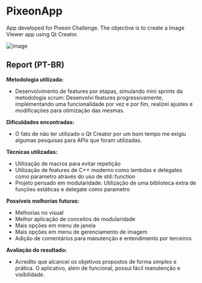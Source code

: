# PixeonApp

App developed for Pixeon Challenge. The objective is to create a Image Viewer app using Qt Creator.

![image](https://user-images.githubusercontent.com/77353979/167266484-7194550e-636b-4d04-996b-907ea56d189f.png)

## Report (PT-BR)

**Metodologia utilizada:**
* Desenvolvimento de features por etapas, simulando mini sprints da metodologia scrum: Desenvolvi features progressivamente, implementando uma funcionalidade por vez e por fim, realizei ajustes e modificações para otimização das mesmas.

**Dificuldades encontradas:**
* O fato de não ter utilizado o Qt Creator por um bom tempo me exigiu algumas pesquisas para APIs que foram utilizadas.

**Técnicas utilizadas:**
* Utilização de macros para evitar repetição
* Utilização de features de C++ moderno como lambdas e delegates como parametro através do uso de std::function
* Projeto pensado em modularidade: Utilização de uma biblioteca extra de funções estáticas e delegate como parametro

**Possíveis melhorias futuras:**
* Melhorias no visual
* Melhor aplicação de conceitos de modularidade
* Mais opções em menu de janela
* Mais opções em menu de gerenciamento de imagem
* Adição de comentários para manutenção e entendimento por terceiros.

**Avaliação do resultado:**
* Acredito que alcancei os objetivos propostos de forma simples e prática. O aplicativo, além de funcional, possui fácil manutenção e visibilidade.
